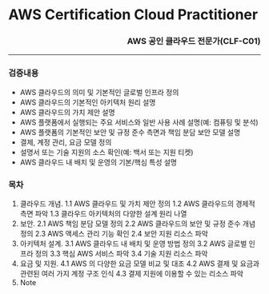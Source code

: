 # AWS Certification Cloud Practitioner
### <div style="text-align: right">AWS 공인 클라우드 전문가(CLF-C01)</div>
---
### 검증내용
- AWS 클라우드의 의미 및 기본적인 글로벌 인프라 정의
- AWS 클라우드의 기본적인 아키텍처 원리 설명
- AWS 클라우드의 가치 제안 설명
- AWS 플랫폼에서 실행되는 주요 서비스와 일반 사용 사례 설명(예: 컴퓨팅 및 분석)
- AWS 플랫폼의 기본적인 보안 및 규정 준수 측면과 책임 분담 보안 모델 설명
- 결제, 계정 관리, 요금 모델 정의
- 설명서 또는 기술 지원의 소스 확인(예: 백서 또는 지원 티켓)
- AWS 클라우드 내 배치 및 운영의 기본/핵심 특성 설명

### 목차
1. 클라우드 개념.
1.1 AWS 클라우드 및 가치 제안 정의
1.2 AWS 클라우드의 경제적 측면 파악
1.3 클라우드 아키텍처의 다양한 설계 원리 나열
2. 보안.
2.1 AWS 책임 분담 모델 정의
2.2 AWS 클라우드의 보안 및 규정 준수 개념 정의
2.3 AWS 액세스 관리 기능 확인
2.4 보안 지원 리소스 파악
3. 아키텍처 설계.
3.1 AWS 클라우드 내 배치 및 운영 방법 정의
3.2 AWS 글로벌 인프라 정의
3.3 핵심 AWS 서비스 파악
3.4 기술 지원 리소스 파악
4. 요금 및 지원.
4.1 AWS 의 다양한 요금 모델 비교 및 대조
4.2 AWS 결제 및 요금과 관련된 여러 가지 계정 구조 인식
4.3 결제 지원에 이용할 수 있는 리소스 파악
5. Note
